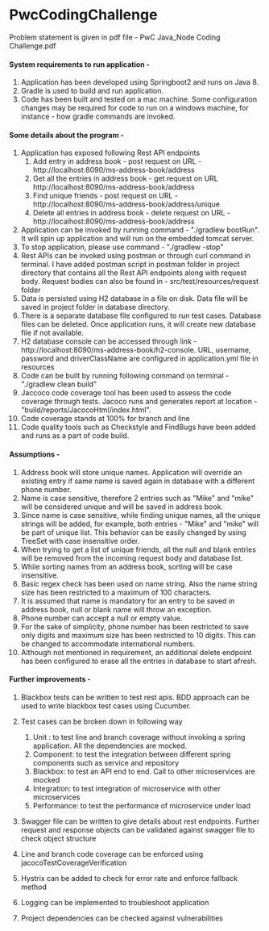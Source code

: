 # PwcCodingChallenge

Problem statement is given in pdf file - PwC Java_Node Coding Challenge.pdf

#### System requirements to run application - ####

1. Application has been developed using Springboot2 and runs on Java 8.
2. Gradle is used to build and run application.
3. Code has been built and tested on a mac machine. Some configuration changes may be required for code to run on a windows machine, for instance - how gradle commands are invoked.

#### Some details about the program - ####

1. Application has exposed following Rest API endpoints
    1. Add entry in address book - post request on URL - http://localhost:8090/ms-address-book/address    
    2. Get all the entries in address book - get request on URL http://localhost:8090/ms-address-book/address
    3. Find unique friends - post request on URL - http://localhost:8090/ms-address-book/address/unique
    4. Delete all entries in address book - delete request on URL - http://localhost:8090/ms-address-book/address
2. Application can be invoked by running command - "./gradlew bootRun". It will spin up application and will run on the embedded tomcat server. 
3. To stop application, please use command - "./gradlew -stop"
4. Rest APIs can be invoked using postman or through curl command in terminal. I have added postman script in postman folder in project directory that contains all the Rest API endpoints along with request body. Request bodies can also be found in - src/test/resources/request folder
5. Data is persisted using H2 database in a file on disk. Data file will be saved in project folder in database directory.
6. There is a separate database file configured to run test cases. Database files can be deleted. Once application runs, it will create new database file if not available.
7. H2 database console can be accessed through link - http://localhost:8090/ms-address-book/h2-console. URL, username, password and driverClassName are configured in application.yml file in resources
8. Code can be built by running following command on terminal - "./gradlew clean build"
9. Jaccoco code coverage tool has been used to assess the code coverage through tests. Jacoco runs and generates report at location - "build/reports/JacocoHtml/index.html". 
10. Code coverage stands at 100% for branch and line
11. Code quality tools such as Checkstyle and FindBugs have been added and runs as a part of code build.

#### Assumptions - ####

1. Address book will store unique names. Application will override an existing entry if same name is saved again in database with a different phone number.
2. Name is case sensitive, therefore 2 entries such as "Mike" and "mike" will be considered unique and will be saved in address book.
3. Since name is case sensitive, while finding unique names, all the unique strings will be added, for example, both entries - "Mike" and "mike" will be part of unique list. This behavior can be easily changed by using TreeSet with case insensitive order.
4. When trying to get a list of unique friends, all the null and blank entries will be removed from the incoming request body and database list.
5. While sorting names from an address book, sorting will be case insensitive.
6. Basic regex check has been used on name string. Also the name string size has been restricted to a maximum of 100 characters. 
7. It is assumed that name is mandatory for an entry to be saved in address book, null or blank name will throw an exception.
8. Phone number can accept a null or empty value.
9. For the sake of simplicity, phone number has been restricted to save only digits and maximum size has been restricted to 10 digits. This can be changed to accommodate international numbers.
10. Although not mentioned in requirement, an additional delete endpoint has been configured to erase all the entries in database to start afresh.

#### Further improvements - ####

1. Blackbox tests can be written to test rest apis. BDD approach can be used to write blackbox test cases using Cucumber. 
2. Test cases can be broken down in following way 
    1. Unit : to test line and branch coverage without invoking a spring application. All the dependencies are mocked.
    2. Component: to test the integration between different spring components such as service and repository
    3. Blackbox: to test an API end to end. Call to other microservices are mocked
    4. Integration: to test integration of microservice with other microservices
    5. Performance: to test the performance of microservice under load
 
3. Swagger file can be written to give details about rest endpoints. Further request and response objects can be validated against swagger file to check object structure
4. Line and branch code coverage can be enforced using jacocoTestCoverageVerification
5. Hystrix can be added to check for error rate and enforce fallback method
6. Logging can be implemented to troubleshoot application
7. Project dependencies can be checked against vulnerabilities

